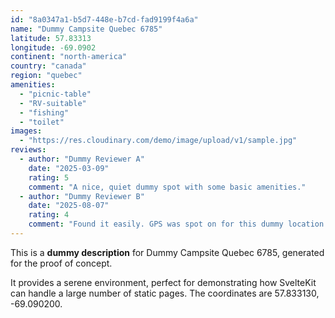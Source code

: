 ```yaml
---
id: "8a0347a1-b5d7-448e-b7cd-fad9199f4a6a"
name: "Dummy Campsite Quebec 6785"
latitude: 57.83313
longitude: -69.0902
continent: "north-america"
country: "canada"
region: "quebec"
amenities:
  - "picnic-table"
  - "RV-suitable"
  - "fishing"
  - "toilet"
images:
  - "https://res.cloudinary.com/demo/image/upload/v1/sample.jpg"
reviews:
  - author: "Dummy Reviewer A"
    date: "2025-03-09"
    rating: 5
    comment: "A nice, quiet dummy spot with some basic amenities."
  - author: "Dummy Reviewer B"
    date: "2025-08-07"
    rating: 4
    comment: "Found it easily. GPS was spot on for this dummy location."
---
```


This is a **dummy description** for Dummy Campsite Quebec 6785, generated for the proof of concept.

It provides a serene environment, perfect for demonstrating how SvelteKit can handle a large number of static pages. The coordinates are 57.833130, -69.090200.
